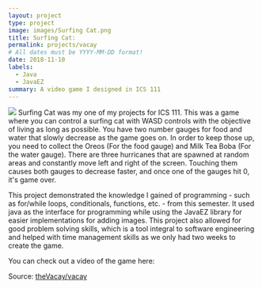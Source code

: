 ```yaml
---
layout: project
type: project
image: images/Surfing Cat.png
title: Surfing Cat: 
permalink: projects/vacay
# All dates must be YYYY-MM-DD format!
date: 2018-11-10
labels:
  - Java
  - JavaEZ
summary: A video game I designed in ICS 111
---
```


<img class="ui medium right floated rounded image" src="../images/vacay-home-page.png">
Surfing Cat was my one of my projects for ICS 111. This was a game where you can control a surfing cat with WASD controls with the objective of living as long as possible. You have two number gauges for food and water that slowly decrease as the game goes on. In order to keep those up, you need to collect the Oreos (For the food gauge) and Milk Tea Boba (For the water gauge). There are three hurricanes that are spawned at random areas and constantly move left and right of the screen. Touching them causes both gauges to decrease faster, and once one of the gauges hit 0, it's game over.

This project demonstrated the knowledge I gained of programming - such as for/while loops, conditionals, functions, etc. - from this semester. It used java as the interface for programming while using the JavaEZ library for easier implementations for adding images. This project also allowed for good problem solving skills, which is a tool integral to software engineering and helped with time management skills as we only had two weeks to create the game. 

You can check out a video of the game here:

 
Source: <a href="https://github.com/theVacay/vacay"><i class="large github icon"></i>theVacay/vacay</a>
